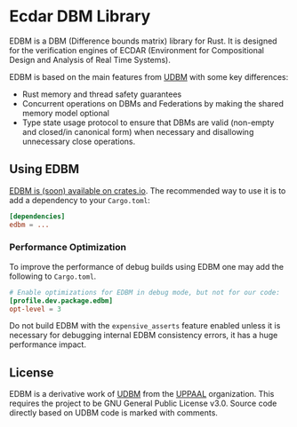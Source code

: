 # Ecdar DBM Library
EDBM is a DBM (Difference bounds matrix) library for Rust. It is designed for the verification engines of ECDAR (Environment for Compositional Design and Analysis of Real Time Systems). 

EDBM is based on the main features from [UDBM](https://github.com/UPPAALModelChecker/UDBM) with some key differences:
- Rust memory and thread safety guarantees
- Concurrent operations on DBMs and Federations by making the shared memory model optional
- Type state usage protocol to ensure that DBMs are valid (non-empty and closed/in canonical form) when necessary and disallowing unnecessary close operations.

## Using EDBM
[EDBM is (soon) available on crates.io](...). The recommended way to use it is to add a dependency to your `Cargo.toml`:
```toml
[dependencies]
edbm = ...
```

### Performance Optimization
To improve the performance of debug builds using EDBM one may add the following to `Cargo.toml`.
```toml
# Enable optimizations for EDBM in debug mode, but not for our code:
[profile.dev.package.edbm]
opt-level = 3
```
Do not build EDBM with the `expensive_asserts` feature enabled unless it is necessary for debugging internal EDBM consistency errors, it has a huge performance impact.

## License
EDBM is a derivative work of [UDBM](https://github.com/UPPAALModelChecker/UDBM) from the [UPPAAL](https://uppaal.org/) organization. This requires the project to be GNU General Public License v3.0. Source code directly based on UDBM code is marked with comments.
